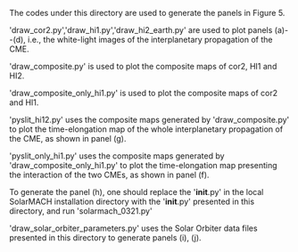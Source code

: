 The codes under this directory are used to generate the panels in Figure 5.

'draw_cor2.py','draw_hi1.py','draw_hi2_earth.py' are used to plot panels (a)--(d), i.e., the white-light images of the interplanetary propagation of the CME.

'draw_composite.py' is used to plot the composite maps of cor2, HI1 and HI2.

'draw_composite_only_hi1.py' is used to plot the composite maps of cor2 and HI1.

'pyslit_hi12.py' uses the composite maps generated by 'draw_composite.py' to plot the time-elongation map of the whole interplanetary propagation of the CME, as shown in panel (g).

'pyslit_only_hi1.py' uses the composite maps generated by 'draw_composite_only_hi1.py' to plot the time-elongation map presenting the interaction of the two CMEs, as shown in panel (f).

To generate the panel (h), one should replace the '__init__.py' in the local SolarMACH installation directory with the '__init__.py' presented in this directory, and run 'solarmach_0321.py'

'draw_solar_orbiter_parameters.py' uses the Solar Orbiter data files presented in this directory to generate panels (i), (j).
